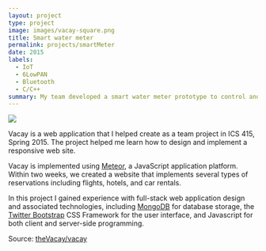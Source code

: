 ```yaml
---
layout: project
type: project
image: images/vacay-square.png
title: Smart water meter
permalink: projects/smartMeter
date: 2015
labels:
  - IoT
  - 6LowPAN
  - Bluetooth
  - C/C++
summary: My team developed a smart water meter prototype to control and measure the flow of water in pipes of different diameter. For this purpose we developed a custom flow sensor and circuit board based on the TI2560, powered by a lipo battery.
---
```


<img class="ui medium right floated rounded image" src="../images/vacay-home-page.png">

Vacay is a web application that I helped create as a team project in ICS 415, Spring 2015. The project helped me learn how to design and implement a responsive web site.

Vacay is implemented using [Meteor](http://meteor.com), a JavaScript application platform. Within two weeks, we created a website that implements several types of reservations including flights, hotels, and car rentals.

In this project I gained experience with full-stack web application design and associated technologies, including [MongoDB](http://mongodb.com) for database storage, the [Twitter Bootstrap](http://getbootstrap.com/) CSS Framework for the user interface, and Javascript for both client and server-side programming.

Source: <a href="https://github.com/theVacay/vacay"><i class="large github icon"></i>theVacay/vacay</a>